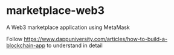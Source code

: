 # marketplace-web3
A Web3 marketplace application using MetaMask

Follow https://www.dappuniversity.com/articles/how-to-build-a-blockchain-app to understand in detail
